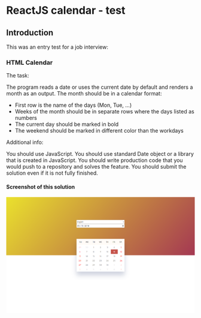 # ReactJS calendar - test


## Introduction
This was an entry test for a job interview:

### HTML Calendar  

The task:

The program reads a date or uses the current date by default and renders a month as an 
output. The month should be in a calendar format:
-   First row is the name of the days (Mon, Tue, …)
-   Weeks of the month should be in separate rows where the days listed as numbers
-   The current day should be marked in bold
-   The weekend should be marked in different color than the workdays

Additional info:

You should use JavaScript.
You should use standard Date object or a library that is created in JavaScript.
You should write production code that you would push to a repository and solves the feature.
You should submit the solution even if it is not fully finished.



#### Screenshot of this solution
<!-- <img src="docs/01_login.png"  style="max-width:100%;"> -->
![Screenshot](docs/screenshot.png)
